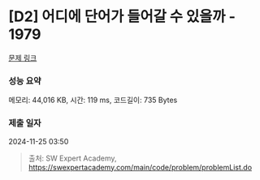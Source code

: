 # [D2] 어디에 단어가 들어갈 수 있을까 - 1979 

[문제 링크](https://swexpertacademy.com/main/code/problem/problemDetail.do?contestProbId=AV5PuPq6AaQDFAUq) 

### 성능 요약

메모리: 44,016 KB, 시간: 119 ms, 코드길이: 735 Bytes

### 제출 일자

2024-11-25 03:50



> 출처: SW Expert Academy, https://swexpertacademy.com/main/code/problem/problemList.do